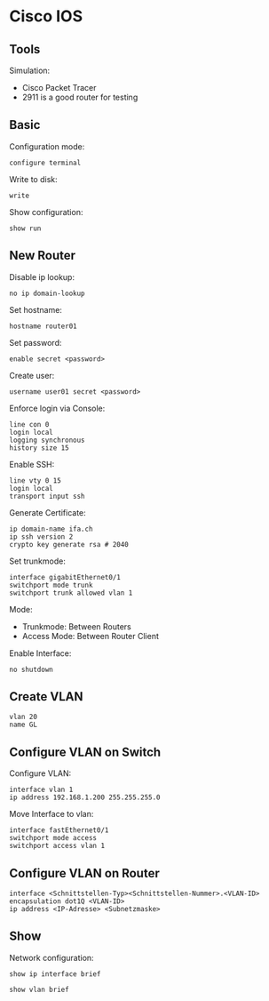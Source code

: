 # Cisco IOS

## Tools

Simulation:

* Cisco Packet Tracer 
* 2911 is a good router for testing

## Basic

Configuration mode:

```
configure terminal
```

Write to disk:

```
write
```

Show configuration:

```
show run
```

## New Router

Disable ip lookup:

```
no ip domain-lookup
```

Set hostname:

```
hostname router01
```

Set password:

```
enable secret <password>
```

Create user:

```
username user01 secret <password>
```

Enforce login via Console:

```
line con 0
login local
logging synchronous
history size 15
```

Enable SSH:

```
line vty 0 15
login local
transport input ssh
```

Generate Certificate:

```
ip domain-name ifa.ch
ip ssh version 2
crypto key generate rsa # 2040
```

Set trunkmode:

```
interface gigabitEthernet0/1
switchport mode trunk
switchport trunk allowed vlan 1
```

Mode:

* Trunkmode: Between Routers
* Access Mode: Between Router Client

Enable Interface:

```
no shutdown
```

## Create VLAN

```
vlan 20
name GL
```

## Configure VLAN on Switch

Configure VLAN:

```
interface vlan 1
ip address 192.168.1.200 255.255.255.0
```

Move Interface to vlan:

```
interface fastEthernet0/1
switchport mode access 
switchport access vlan 1
```

## Configure VLAN on Router

```
interface <Schnittstellen-Typ><Schnittstellen-Nummer>.<VLAN-ID> 
encapsulation dot1Q <VLAN-ID> 
ip address <IP-Adresse> <Subnetzmaske>
```

## Show

Network configuration:

```
show ip interface brief
```

```
show vlan brief
```
